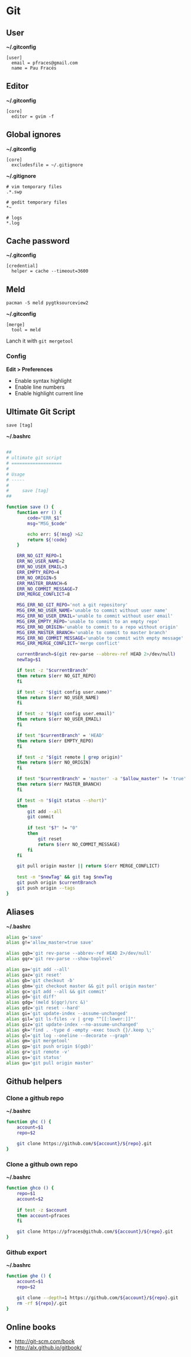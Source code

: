 Git
===

User
----

**~/.gitconfig**

    [user]
      email = pfraces@gmail.com
      name = Pau Fracés

Editor
------

**~/.gitconfig**

    [core]
      editor = gvim -f

Global ignores
--------------

**~/.gitconfig**

    [core]
      excludesfile = ~/.gitignore

**~/.gitignore**

    # vim temporary files
    .*.swp
    
    # gedit temporary files
    *~
    
    # logs
    *.log

Cache password
--------------

**~/.gitconfig**

    [credential]
      helper = cache --timeout=3600

Meld
----

    pacman -S meld pygtksourceview2

**~/.gitconfig**

    [merge]
      tool = meld

Lanch it with `git mergetool`

### Config

**Edit > Preferences**

*   Enable syntax highlight
*   Enable line numbers
*   Enable highlight current line

Ultimate Git Script
-------------------

    save [tag]

**~/.bashrc**

```bash

##
# ultimate git script
# ===================
#
# Usage
# -----
#
#     save [tag]
##

function save () {
    function err () {
        code="ERR_$1"
        msg="MSG_$code"

        echo err: ${!msg} >&2
        return ${!code}
    }

    ERR_NO_GIT_REPO=1
    ERR_NO_USER_NAME=2
    ERR_NO_USER_EMAIL=3
    ERR_EMPTY_REPO=4
    ERR_NO_ORIGIN=5
    ERR_MASTER_BRANCH=6
    ERR_NO_COMMIT_MESSAGE=7
    ERR_MERGE_CONFLICT=8

    MSG_ERR_NO_GIT_REPO='not a git repository'
    MSG_ERR_NO_USER_NAME='unable to commit without user name'
    MSG_ERR_NO_USER_EMAIL='unable to commit without user email'
    MSG_ERR_EMPTY_REPO='unable to commit to an empty repo'
    MSG_ERR_NO_ORIGIN='unable to commit to a repo without origin'
    MSG_ERR_MASTER_BRANCH='unable to commit to master branch'
    MSG_ERR_NO_COMMIT_MESSAGE='unable to commit with empty message'
    MSG_ERR_MERGE_CONFLICT='merge conflict'

    currentBranch=$(git rev-parse --abbrev-ref HEAD 2>/dev/null)
    newTag=$1

    if test -z "$currentBranch"
    then return $(err NO_GIT_REPO)
    fi

    if test -z "$(git config user.name)"
    then return $(err NO_USER_NAME)
    fi

    if test -z "$(git config user.email)"
    then return $(err NO_USER_EMAIL)
    fi

    if test "$currentBranch" = 'HEAD'
    then return $(err EMPTY_REPO)
    fi

    if test -z "$(git remote | grep origin)"
    then return $(err NO_ORIGIN)
    fi

    if test "$currentBranch" = 'master' -a "$allow_master" != 'true'
    then return $(err MASTER_BRANCH)
    fi

    if test -n "$(git status --short)"
    then
        git add --all
        git commit
        
        if test "$?" != "0"
        then
            git reset
            return $(err NO_COMMIT_MESSAGE)
        fi
    fi

    git pull origin master || return $(err MERGE_CONFLICT)
    
    test -n "$newTag" && git tag $newTag
    git push origin $currentBranch
    git push origin --tags
}
```

Aliases
-------

**~/.bashrc**

```bash
alias g='save'
alias g!='allow_master=true save'

alias gqb='git rev-parse --abbrev-ref HEAD 2>/dev/null'
alias gqr='git rev-parse --show-toplevel'

alias ga='git add --all'
alias gaz='git reset'
alias gb='git checkout -b'
alias gbm='git checkout master && git pull origin master'
alias gc='git add --all && git commit'
alias gd='git diff'
alias gdg='(meld $(gqr)/src &)'
alias gdz='git reset --hard'
alias gi='git update-index --assume-unchanged'
alias gil='git ls-files -v | grep "^[[:lower:]]"'
alias giz='git update-index --no-assume-unchanged'
alias gk='find . -type d -empty -exec touch {}/.keep \;'
alias gl='git log --oneline --decorate --graph'
alias gm='git mergetool'
alias gp='git push origin $(gqb)'
alias gr='git remote -v'
alias gs='git status'
alias gu='git pull origin master'
```

Github helpers
--------------

### Clone a github repo

**~/.bashrc**

```bash
function ghc () {
    account=$1
    repo=$2

    git clone https://github.com/${account}/${repo}.git
}
```

### Clone a github own repo

**~/.bashrc**

```bash
function ghco () {
    repo=$1
    account=$2
    
    if test -z $account
    then account=pfraces
    fi

    git clone https://pfraces@github.com/${account}/${repo}.git
}
```

### Github export

**~/.bashrc**

```bash
function ghe () {
    account=$1
    repo=$2

    git clone --depth=1 https://github.com/${account}/${repo}.git
    rm -rf ${repo}/.git
}
```

Online books
------------

*   http://git-scm.com/book
*   http://alx.github.io/gitbook/
